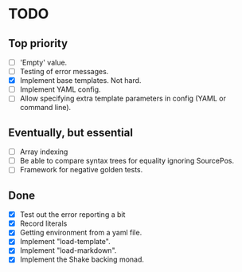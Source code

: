 # TODO

## Top priority

- [ ] 'Empty' value.
- [ ] Testing of error messages.
- [x] Implement base templates. Not hard.
- [ ] Implement YAML config.
- [ ] Allow specifying extra template parameters in config (YAML or
      command line).

## Eventually, but essential

- [ ] Array indexing
- [ ] Be able to compare syntax trees for equality ignoring
      SourcePos.
- [ ] Framework for negative golden tests.

## Done

- [x] Test out the error reporting a bit
- [x] Record literals
- [x] Getting environment from a yaml file.
- [x] Implement "load-template".
- [x] Implement "load-markdown".
- [x] Implement the Shake backing monad.
